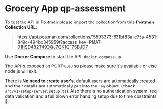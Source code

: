 # Grocery App qp-assessment

To test the API in Postman please import the collection from this **Postman Collection URL**:
>https://api.postman.com/collections/15593373-631bf83a-c75a-4531-849c-494bc345959f?access_key=PMAT-01HSD482T49QQJ7QK1QF7SBJD7

Use **Docker Compose** to start the API:
`docker-compose-up`

The API is exposed on PORT:`8080` so please make sure it's available or else node.js will exit.

There is **No need to create user's**, default users are automatically created and their details are automatically put into the `req` object. (check `src/v1/setup/server.setup.ts`). Also there is no authentication system, req data validation and a full blown error handing setup due to time constraints 🙌.